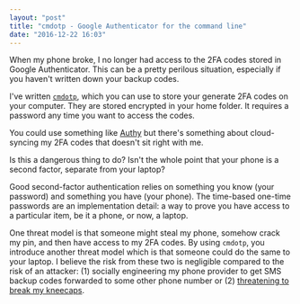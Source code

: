 ```yaml
---
layout: "post"
title: "cmdotp - Google Authenticator for the command line"
date: "2016-12-22 16:03"
---
```


When my phone broke, I no longer had access to the 2FA codes stored in
Google Authenticator. This can be a pretty perilous situation, especially if
you haven't written down your backup codes.

I've written [`cmdotp`](https://github.com/geotho/cmdotp), which you can use to
store your generate 2FA codes on your computer. They are stored encrypted in
your home folder. It requires a password any time you want to access the codes.

You could use something like [Authy](https://www.authy.com/) but there's
something about cloud-syncing my 2FA codes that doesn't sit right with me.

Is this a dangerous thing to do? Isn't the whole point that your phone is a
second factor, separate from your laptop?

Good second-factor authentication relies on something you know (your password)
and something you have (your phone). The time-based one-time passwords are an
implementation detail: a way to prove you have access to a particular item, be
it a phone, or now, a laptop.

One threat model is that someone might steal my phone, somehow crack my pin, and
then have access to my 2FA codes. By using `cmdotp`, you introduce another
threat model which is that someone could do the same to your laptop. I believe
the risk from these two is negligible compared to the risk of an attacker: (1)
socially engineering my phone provider to get SMS backup codes forwarded to some
other phone number or (2) [threatening to break my kneecaps](https://xkcd.com/538/).
